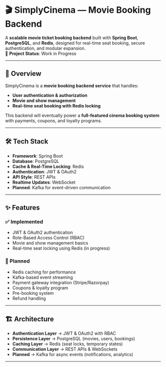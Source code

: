 # 🎬 SimplyCinema — Movie Booking Backend  

A **scalable movie ticket booking backend** built with **Spring Boot**, **PostgreSQL**, and **Redis**, designed for real-time seat booking, secure authentication, and modular expansion.  
🚧 **Project Status**: Work in Progress  

---

## 🔎 Overview  

SimplyCinema is a **movie booking backend service** that handles:  
- **User authentication & authorization**  
- **Movie and show management**  
- **Real-time seat booking with Redis locking**  

This backend will eventually power a **full-featured cinema booking system** with payments, coupons, and loyalty programs.  

---

## 🛠 Tech Stack  

- **Framework**: Spring Boot  
- **Database**: PostgreSQL  
- **Cache & Real-Time Locking**: Redis  
- **Authentication**: JWT & OAuth2  
- **API Style**: REST APIs  
- **Realtime Updates**: WebSocket  
- **Planned**: Kafka for event-driven communication  

---

## ✨ Features  

### ✅ Implemented  
- JWT & OAuth2 authentication  
- Role-Based Access Control (RBAC)  
- Movie and show management basics  
- Real-time seat locking using Redis (in progress)  

### 🚧 Planned  
- Redis caching for performance  
- Kafka-based event streaming  
- Payment gateway integration (Stripe/Razorpay)  
- Coupons & loyalty program  
- Pre-booking system  
- Refund handling  

---

## 🏗 Architecture  

- **Authentication Layer** → JWT & OAuth2 with RBAC  
- **Persistence Layer** → PostgreSQL (movies, users, bookings)  
- **Caching Layer** → Redis (seat locks, temporary states)  
- **Communication Layer** → REST APIs & WebSockets  
- **Planned** → Kafka for async events (notifications, analytics)  

---
